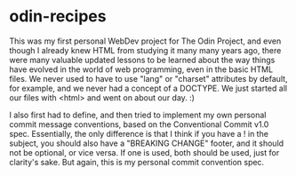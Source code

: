 # odin-recipes

This was my first personal WebDev project for The Odin Project, and even though I already knew HTML from studying it many many years ago, there were many valuable updated lessons to be learned about the way things have evolved in the world of web programming, even in the basic HTML files. We never used to have to use "lang" or "charset" attributes by default, for example, and we never had a concept of a DOCTYPE. We just started all our files with \<html\> and went on about our day. :)

I also first had to define, and then tried to implement my own personal commit message conventions, based on the Conventional Commit v1.0 spec. Essentially, the only difference is that I think if you have a ! in the subject, you should also have a "BREAKING CHANGE" footer, and it should not be optional, or vice versa. If one is used, both should be used, just for clarity's sake. But again, this is my personal commit convention spec.
<!-- -->
